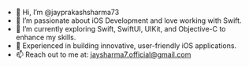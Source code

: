 - 👋 Hi, I’m @jayprakashsharma73  
- 👀 I’m passionate about iOS Development and love working with Swift.  
- 🌱 I’m currently exploring Swift, SwiftUI, UIKit, and Objective-C to enhance my skills.  
- 💼 Experienced in building innovative, user-friendly iOS applications.  
- 📫 Reach out to me at: jaysharma7.official@gmail.com  

<!---
jayprakashsharma73/jayprakashsharma73 is a ✨ special ✨ repository because its `README.md` (this file) appears on your GitHub profile.  
You can click the Preview link to take a look at your changes.
--->
